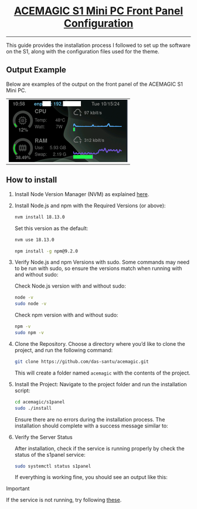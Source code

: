 <div id="top"></div>
<br/>
<br/>

<h1 align="center">
    <a href="https://github.com/das-santu/acemagic">ACEMAGIC S1 Mini PC Front Panel Configuration</a>
</h1>

---

This guide provides the installation process I followed to set up the software on the S1, along with the configuration files used for the theme.

## Output Example

Below are examples of the output on the front panel of the ACEMAGIC S1 Mini PC.

<table align="center" cellpadding="10">
    <tr align="center" cellpadding="10">
        <td align="center">
            <img src="screen.png" alt="First Image" width="auto"/>
        </td>
    </tr>
</table>


## How to install

1. Install Node Version Manager (NVM) as explained [here](https://github.com/nvm-sh/nvm).

2. Install Node.js and npm with the Required Versions (or above):
    
    ```bash
    nvm install 18.13.0
    ```
    Set this version as the default:

    ```bash
    nvm use 18.13.0
    ```

    ```bash
    npm install -g npm@9.2.0
    ```

3. Verify Node.js and npm Versions with sudo. Some commands may need to be run with sudo, so ensure the versions match when running with and without sudo:

    Check Node.js version with and without sudo:

    ```bash
    node -v
    sudo node -v
    ```
    
    Check npm version with and without sudo:

    ```bash
    npm -v
    sudo npm -v
    ```

4. Clone the Repository. Choose a directory where you’d like to clone the project, and run the following command:

    ```bash
    git clone https://github.com/das-santu/acemagic.git
    ```
    This will create a folder named `acemagic` with the contents of the project.

5. Install the Project: Navigate to the project folder and run the installation script:

    ```bash
    cd acemagic/s1panel
    sudo ./install
    ```
    Ensure there are no errors during the installation process. The installation should complete with a success message similar to:

6. Verify the Server Status

    After installation, check if the service is running properly by check the status of the s1panel service:

    ```bash
    sudo systemctl status s1panel
    ```
    
    If everything is working fine, you should see an output like this:

> [!IMPORTANT]
> If the service is not running, try following [these](https://github.com/Piero24/acemagic-S1-panel-conf/blob/main/.github/Error.md).
